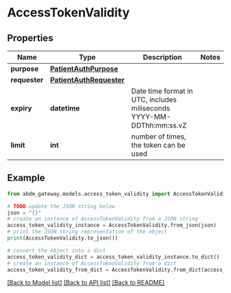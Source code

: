 # AccessTokenValidity


## Properties

Name | Type | Description | Notes
------------ | ------------- | ------------- | -------------
**purpose** | [**PatientAuthPurpose**](PatientAuthPurpose.md) |  | 
**requester** | [**PatientAuthRequester**](PatientAuthRequester.md) |  | 
**expiry** | **datetime** | Date time format in UTC, includes miliseconds YYYY-MM-DDThh:mm:ss.vZ | 
**limit** | **int** | number of times, the token can be used | 

## Example

```python
from abdm_gateway.models.access_token_validity import AccessTokenValidity

# TODO update the JSON string below
json = "{}"
# create an instance of AccessTokenValidity from a JSON string
access_token_validity_instance = AccessTokenValidity.from_json(json)
# print the JSON string representation of the object
print(AccessTokenValidity.to_json())

# convert the object into a dict
access_token_validity_dict = access_token_validity_instance.to_dict()
# create an instance of AccessTokenValidity from a dict
access_token_validity_from_dict = AccessTokenValidity.from_dict(access_token_validity_dict)
```
[[Back to Model list]](../README.md#documentation-for-models) [[Back to API list]](../README.md#documentation-for-api-endpoints) [[Back to README]](../README.md)


